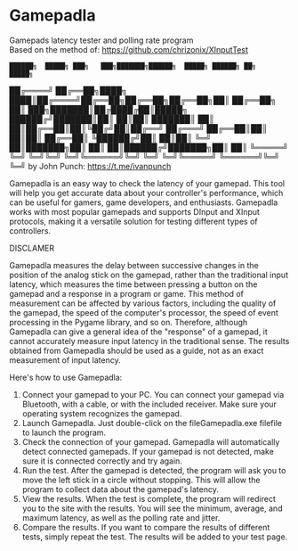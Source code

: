 # Gamepadla
Gamepads latency tester and polling rate program  
Based on the method of: https://github.com/chrizonix/XInputTest

    ██████╗  █████╗ ███╗   ███╗███████╗██████╗  █████╗ ██████╗ ██╗      █████╗
   ██╔════╝ ██╔══██╗████╗ ████║██╔════╝██╔══██╗██╔══██╗██╔══██╗██║     ██╔══██╗
   ██║  ███╗███████║██╔████╔██║█████╗  ██████╔╝███████║██║  ██║██║     ███████║
   ██║   ██║██╔══██║██║╚██╔╝██║██╔══╝  ██╔═══╝ ██╔══██║██║  ██║██║     ██╔══██║
   ╚██████╔╝██║  ██║██║ ╚═╝ ██║███████╗██║     ██║  ██║██████╔╝███████╗██║  ██║
    ╚═════╝ ╚═╝  ╚═╝╚═╝     ╚═╝╚══════╝╚═╝     ╚═╝  ╚═╝╚═════╝ ╚══════╝╚═╝  ╚═╝
                                         by John Punch: https://t.me/ivanpunch

Gamepadla is an easy way to check the latency of your gamepad. This tool will help you get accurate data about your controller's performance, which can be useful for gamers, game developers, and enthusiasts.
Gamepadla works with most popular gamepads and supports DInput and XInput protocols, making it a versatile solution for testing different types of controllers.

DISCLAMER

Gamepadla measures the delay between successive changes in the position of the analog stick on the gamepad, rather than the traditional input latency, which measures the time between pressing a button on the gamepad and a response in a program or game.
This method of measurement can be affected by various factors, including the quality of the gamepad, the speed of the computer's processor, the speed of event processing in the Pygame library, and so on.
Therefore, although Gamepadla can give a general idea of the "response" of a gamepad, it cannot accurately measure input latency in the traditional sense. The results obtained from Gamepadla should be used as a guide, not as an exact measurement of input latency.

Here's how to use Gamepadla:
1.  Connect your gamepad to your PC.
    You can connect your gamepad via Bluetooth, with a cable, or with the included receiver. Make sure your operating system recognizes the gamepad.
2.  Launch Gamepadla.
    Just double-click on the fileGamepadla.exe filefile to launch the program.
3.  Check the connection of your gamepad.
    Gamepadla will automatically detect connected gamepads. If your gamepad is not detected, make sure it is connected correctly and try again.
4.  Run the test.
    After the gamepad is detected, the program will ask you to move the left stick in a circle without stopping. This will allow the program to collect data about the gamepad's latency.
5.  View the results.
    When the test is complete, the program will redirect you to the site with the results. You will see the minimum, average, and maximum latency, as well as the polling rate and jitter.
6.  Compare the results.
    If you want to compare the results of different tests, simply repeat the test. The results will be added to your test page.
